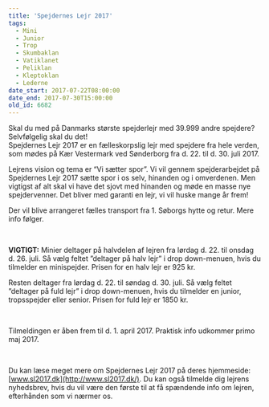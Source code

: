 ```yaml
---
title: 'Spejdernes Lejr 2017'
tags:
  - Mini
  - Junior
  - Trop
  - Skumbaklan
  - Vatiklanet
  - Peliklan
  - Kleptoklan
  - Lederne
date_start: 2017-07-22T08:00:00
date_end: 2017-07-30T15:00:00
old_id: 6682
---
```

Skal du med på Danmarks største spejderlejr med 39.999 andre spejdere? Selvfølgelig skal du det! <br /> Spejdernes Lejr 2017 er en fælleskorpslig lejr med spejdere fra hele verden, som mødes på Kær Vestermark ved Sønderborg fra d. 22. til d. 30. juli 2017.&nbsp;

Lejrens vision og tema er “Vi sætter spor”. Vi vil gennem spejderarbejdet på Spejdernes Lejr 2017&nbsp;sætte spor i os selv, hinanden og i omverdenen. Men vigtigst af alt skal vi have det sjovt med hinanden og møde en masse nye spejdervenner. Det bliver med garanti en lejr, vi vil huske mange år frem!&nbsp;

Der vil blive arrangeret fælles transport fra 1. Søborgs hytte og retur. Mere info følger.

&nbsp;

**VIGTIGT:** Minier deltager på halvdelen af lejren fra lørdag d. 22. til onsdag d. 26. juli. Så vælg feltet ”deltager på halv lejr” i drop down-menuen, hvis du tilmelder en minispejder. Prisen for en halv lejr er 925 kr.&nbsp;

Resten deltager fra lørdag d. 22. til søndag d. 30. juli. Så vælg feltet ”deltager på fuld lejr” i drop down-menuen, hvis du tilmelder en junior, tropsspejder eller senior. Prisen for fuld lejr er 1850 kr.&nbsp;

&nbsp;

Tilmeldingen er åben frem til d. 1. april 2017. Praktisk info udkommer primo maj 2017.

&nbsp;

Du kan læse meget mere om Spejdernes Lejr 2017 på deres hjemmeside: [www.sl2017.dk](http://www.sl2017.dk/). Du kan også tilmelde dig lejrens nyhedsbrev, hvis du vil være den første til at få spændende info om lejren, efterhånden som vi nærmer os.&nbsp;&nbsp;